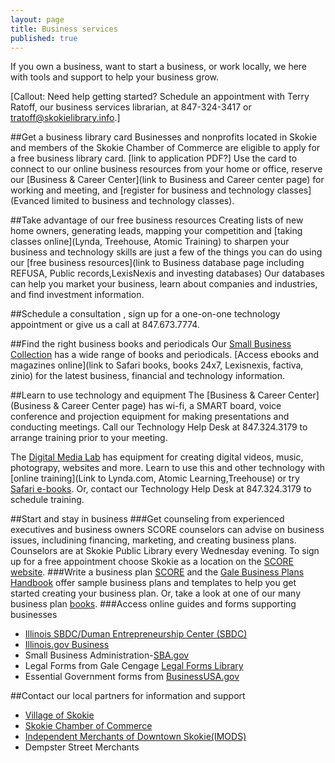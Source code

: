 ```yaml
---
layout: page
title: Business services
published: true
---
```


If you own a business, want to start a business, or work locally, we here with tools and support to help your business grow.

[Callout: Need help getting started? Schedule an appointment with Terry Ratoff, our business services librarian, at 847-324-3417 or tratoff@skokielibrary.info.]

##Get a business library card
Businesses and nonprofits located in Skokie and members of the Skokie Chamber of Commerce are eligible to apply for a free business library card. [link to application PDF?]  Use the card to connect to our online business resources from your home or office, reserve our [Business & Career Center](link to Business and Career center page) for working and meeting, and [register for business and technology classes](Evanced limited to business and technology classes). 

##Take advantage of our free business resources
Creating lists of new home owners, generating leads, mapping your competition and [taking classes online](Lynda, Treehouse, Atomic Training) to sharpen your business and technology skills are just a few of the things you can do using our [free business resources](link to Business database page including REFUSA, Public records,LexisNexis and investing databases) Our databases can help you market your business, learn about companies and industries, and find investment information.

##Schedule a consultation
, sign up for a one-on-one technology appointment or give us a call at 847.673.7774.

##Find the right business books and periodicals
Our [Small Business Collection](http://encore.skokielibrary.info/iii/encore/search/C__S%28business%29%20f%3An%20c%3A2%20b%3Azrfb%20l%3Aeng__Orightresult__U?lang=eng&suite=beta) has a wide range of books and periodicals. [Access ebooks and magazines online](link to Safari books, books 24x7, Lexisnexis, factiva, zinio) for the latest business, financial and technology information.

##Learn to use technology and equipment
The [Business & Career Center](Business & Career Center page) has wi-fi, a SMART board, voice conference and projection equipment for making presentations and conducting meetings. Call our Technology Help Desk at 847.324.3179 to arrange training prior to your meeting.

The [Digital Media Lab](http://www.skokielibrary.info/s_about/How/Tech_Resources/DML.asp) has equipment for creating digital videos, music, photograpy, websites and more. Learn to use this and other technology with [online training](Link to Lynda.com, Atomic Learning,Treehouse) or try [Safari e-books](http://proquestcombo.safaribooksonline.com/). Or, contact our Technology Help Desk at 847.324.3179 to schedule training. 

##Start and stay in business
###Get counseling from experienced executives and business owners
SCORE counselors can advise on business issues, includining financing, marketing, and creating business plans. Counselors are at Skokie Public Library every Wednesday evening. To sign up for a free appointment choose Skokie as a location on the [SCORE website](http://scorechicago.org/request-meeting/).
###Write a business plan
[SCORE](https://www.score.org/resources/business-planning-financial-statements-template-gallery) and the [Gale Business Plans Handbook](http://go.galegroup.com/ps/i.do?action=interpret&id=GALE|2YYW&v=2.1&u=skok17141&it=aboutBook&p=GVRL&sw=w&authCount=1) offer sample business plans and templates to help you get started creating your business plan. Or, take a look at one of our many business plan [books](http://encore.skokielibrary.info/iii/encore/search/C__SBusiness%20plans__Ff%3Afacetlocations%3Aanf%3Aanf%3AAdult%20Nonfiction%3A%3A__Orightresult__U__X0?lang=eng&suite=beta). 
###Access online guides and forms supporting businesses
- [Illinois SBDC/Duman Entrepreneurship Center (SBDC)](http://jvschicago.org/duman/) 
- [Illinois.gov Business](https://www.illinois.gov/business/Pages/default.asp)
- Small Business Administration-[SBA.gov](http://www.sba.gov/)
- Legal Forms from Gale Cengage [Legal Forms Library](http://subscriptions.uslegalforms.com/gale/index.php?s=categories)
- Essential Government forms from [BusinessUSA.gov](http://business.usa.gov/)

##Contact our local partners for information and support
- [Village of Skokie](http://www.skokie.org/index.cfm)
- [Skokie Chamber of Commerce](http://skokiechamber.org/)
- [Independent Merchants of Downtown Skokie(IMODS)](http://downtownskokie.org/)
- Dempster Street Merchants